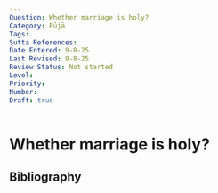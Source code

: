 ```yaml
---
Question: Whether marriage is holy?
Category: Pūjā
Tags: 
Sutta References: 
Date Entered: 9-8-25
Last Revised: 9-8-25
Review Status: Not started
Level: 
Priority: 
Number: 
Draft: true
---
```


# Whether marriage is holy?

## Bibliography

<!-- 

Notes:



-->